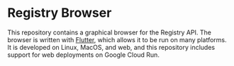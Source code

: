 # Registry Browser

This repository contains a graphical browser for the Registry API. The browser
is written with [Flutter](https://flutter.dev), which allows it to be run on
many platforms. It is developed on Linux, MacOS, and web, and this repository
includes support for web deployments on Google Cloud Run.
